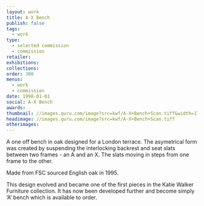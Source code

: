 ```yaml
---
layout: work
title: A-X Bench
publish: false
tags:
  - work
type:
  - selected commission
  - commission
retailer:
exhibitions:
collections:
order: 300
menus:
  - work
  - commission
date: 1998-01-01
social: A-X Bench
awards:
thumbnail: //images.quru.com/image?src=kwf/A-X+Bench+Scan.tiff&width=170&height=170&fill=auto
headimage: //images.quru.com/image?src=kwf/A-X+Bench+Scan.tiff
otherimages:
---
```


A one off bench in oak designed for a London terrace. The asymetrical form was created by suspending the interlocking backrest and seat slats between two frames - an A and an X. The slats moving in steps from one frame to the other. 

Made from FSC sourced English oak in 1995.

This design evolved and became one of the first pieces in the Katie Walker Furniture collection. It has now been developed further and become simply ‘A’ bench which is available to order.